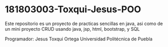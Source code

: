 # 181803003-Toxqui-Jesus-POO


Este repositorio es un proyecto de practicas sencillas en java, asi como de un mini proyecto CRUD usando java, jsp, html, bootstrap, y SQL

Programador: Jesus Toxqui Ortega
Universidad Politécnica de Puebla

